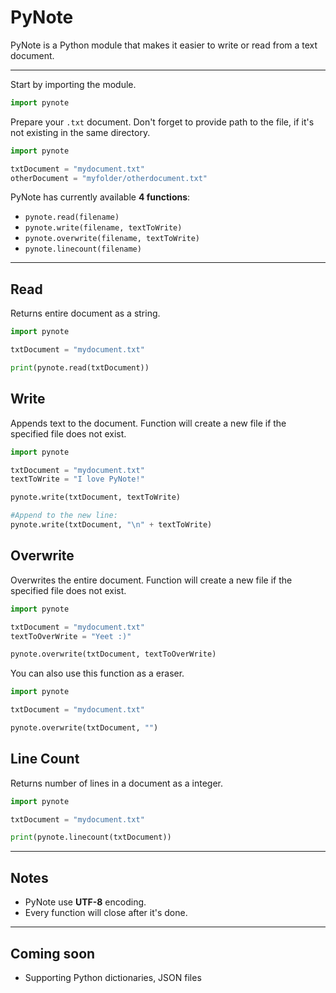 # PyNote

PyNote is a Python module that makes it easier to write or read from a text document.

---

Start by importing the module.
```python
import pynote
```

Prepare your `.txt` document. Don't forget to provide path to the file, if it's not existing in the same directory.
```python
import pynote

txtDocument = "mydocument.txt"
otherDocument = "myfolder/otherdocument.txt"

```
PyNote has currently available **4 functions**:
* `pynote.read(filename)`
* `pynote.write(filename, textToWrite)`
* `pynote.overwrite(filename, textToWrite)`
* `pynote.linecount(filename)`

---

## Read

Returns entire document as a string.

```python
import pynote

txtDocument = "mydocument.txt"

print(pynote.read(txtDocument))
```

## Write

Appends text to the document. Function will create a new file if the specified file does not exist.

```python
import pynote

txtDocument = "mydocument.txt"
textToWrite = "I love PyNote!"

pynote.write(txtDocument, textToWrite)

#Append to the new line:
pynote.write(txtDocument, "\n" + textToWrite)
```

## Overwrite

Overwrites the entire document. Function will create a new file if the specified file does not exist.

```python
import pynote

txtDocument = "mydocument.txt"
textToOverWrite = "Yeet :)"

pynote.overwrite(txtDocument, textToOverWrite)
```

You can also use this function as a eraser.

```python
import pynote

txtDocument = "mydocument.txt"

pynote.overwrite(txtDocument, "")
```

## Line Count

Returns number of lines in a document as a integer.

```python
import pynote

txtDocument = "mydocument.txt"

print(pynote.linecount(txtDocument))
```

---

## Notes

* PyNote use **UTF-8** encoding. 
* Every function will close after it's done.

---

## Coming soon

* Supporting Python dictionaries, JSON files